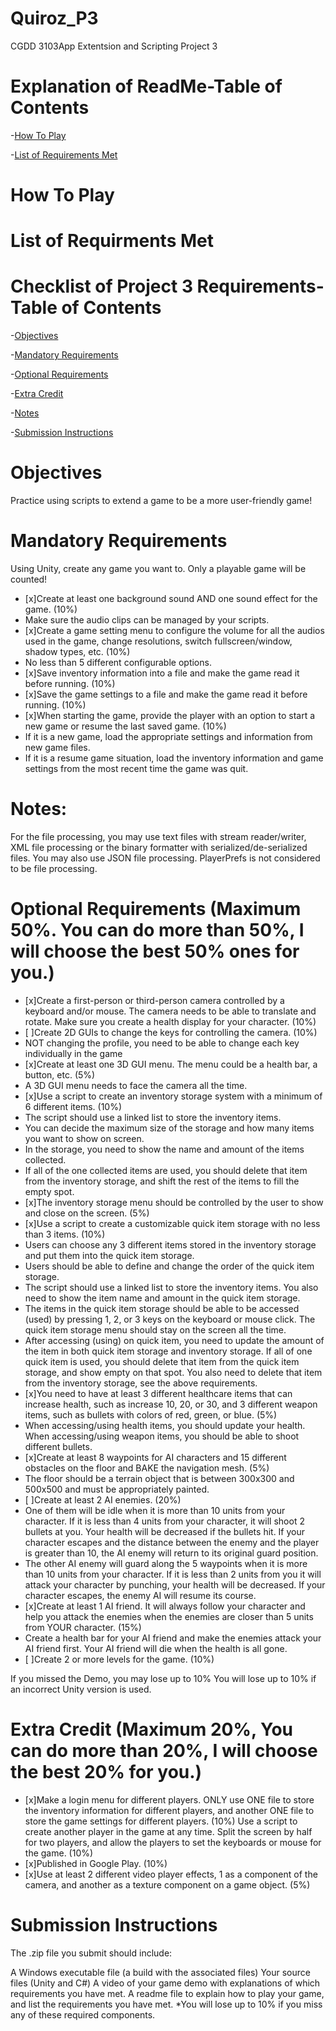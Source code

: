 # Quiroz_P3
CGDD 3103App Extentsion and Scripting Project 3

# Explanation of ReadMe-Table of Contents
-[How To Play](how-to-play)

-[List of Requirements Met](list-of-requirements-met)


# How To Play


# List of Requirments Met

# Checklist of Project 3 Requirements-Table of Contents
-[Objectives](#objectives)

-[Mandatory Requirements](mandatory-requirements)

-[Optional Requirements](optional-requirements)

-[Extra Credit](extra-credit)

-[Notes](notes)

-[Submission Instructions](submission-instructions)
 
 
# Objectives

Practice using scripts to extend a game to be a more user-friendly game!

# Mandatory Requirements

Using Unity, create any game you want to. Only a playable game will be counted!

- [x]Create at least one background sound AND one sound effect for the game. (10%)
-  Make sure the audio clips can be managed by your scripts. 
- [x]Create a game setting menu to configure the volume for all the audios used in the game, change resolutions, switch fullscreen/window, shadow types, etc. (10%)
-  No less than 5 different configurable options. 
- [x]Save inventory information into a file and make the game read it before running. (10%)
- [x]Save the game settings to a file and make the game read it before running. (10%)
- [x]When starting the game, provide the player with an option to start a new game or resume the last saved game. (10%)
-  If it is a new game, load the appropriate settings and information from new game files.
- If it is a resume game situation, load the inventory information and game settings from the most recent time the game was quit. 

# Notes:

For the file processing, you may use text files with stream reader/writer, XML file processing or the binary formatter with serialized/de-serialized files. You may also use JSON file processing.  PlayerPrefs is not considered to be file processing. 

# Optional Requirements (Maximum 50%. You can do more than 50%, I will choose the best 50% ones for you.)

- [x]Create a first-person or third-person camera controlled by a keyboard and/or mouse. The camera needs to be able to translate and rotate. Make sure you create a health display for your character. (10%)
- [ ]Create 2D GUIs to change the keys for controlling the camera. (10%)
- NOT changing the profile, you need to be able to change each key individually in the game 
- [x]Create at least one 3D GUI menu. The menu could be a health bar, a button, etc. (5%)
- A 3D GUI menu needs to face the camera all the time. 
- [x]Use a script to create an inventory storage system with a minimum of 6 different items. (10%)
- The script should use a linked list to store the inventory items.
- You can decide the maximum size of the storage and how many items you want to show on screen.
- In the storage, you need to show the name and amount of the items collected.
- If all of the one collected items are used, you should delete that item from the inventory storage, and shift the rest of the items to fill the empty spot. 
- [x]The inventory storage menu should be controlled by the user to show and close on the screen. (5%)
- [x]Use a script to create a customizable quick item storage with no less than 3 items. (10%)
- Users can choose any 3 different items stored in the inventory storage and put them into the quick item storage.
- Users should be able to define and change the order of the quick item storage.
- The script should use a linked list to store the inventory items. You also need to show the item name and amount in the quick item storage.
- The items in the quick item storage should be able to be accessed (used) by pressing 1, 2, or 3 keys on the keyboard or mouse click. The quick item storage menu should stay on the screen all the time.
- After accessing (using) on quick item, you need to update the amount of the item in both quick item storage and inventory storage. If all of one quick item is used, you should delete that item from the quick item storage, and show empty on that spot. You also need to delete that item from the inventory storage, see the above requirements. 
- [x]You need to have at least 3 different healthcare items that can increase health, such as increase 10, 20, or 30, and 3 different weapon items, such as bullets with colors of red, green, or blue. (5%)
- When accessing/using health items, you should update your health. When accessing/using weapon items, you should be able to shoot different bullets. 
- [x]Create at least 8 waypoints for AI characters and 15 different obstacles on the floor and BAKE the navigation mesh. (5%)
- The floor should be a terrain object that is between 300x300 and 500x500 and must be appropriately painted. 
- [ ]Create at least 2 AI enemies. (20%)
- One of them will be idle when it is more than 10 units from your character. If it is less than 4 units from your character, it will shoot 2 bullets at you. Your health will be decreased if the bullets hit. If your character escapes and the distance between the enemy and the player is greater than 10, the AI enemy will return to its original guard position.
- The other AI enemy will guard along the 5 waypoints when it is more than 10 units from your character. If it is less than 2 units from you it will attack your character by punching, your health will be decreased. If your character escapes, the enemy AI will resume its course.  
- [x]Create at least 1 AI friend. It will always follow your character and help you attack the enemies when the enemies are closer than 5 units from YOUR character. (15%)
- Create a health bar for your AI friend and make the enemies attack your AI friend first. Your AI friend will die when the health is all gone. 
- [ ]Create 2 or more levels for the game. (10%)

If you missed the Demo, you may lose up to 10%
You will lose up to 10% if an incorrect Unity version is used.


# Extra Credit (Maximum 20%, You can do more than 20%, I will choose the best 20% for you.)

- [x]Make a login menu for different players. ONLY use ONE file to store the inventory information for different players, and another ONE file to store the game settings for different players. (10%)
Use a script to create another player in the game at any time. Split the screen by half for two players, and allow the players to set the keyboards or mouse for the game. (10%)
- [x]Published in Google Play. (10%)
- [x]Use at least 2 different video player effects, 1 as a component of the camera, and another as a texture component on a game object.  (5%)


# Submission Instructions

The .zip file you submit should include:

  A Windows executable file (a build with the associated files)
  Your source files (Unity and C#)
  A video of your game demo with explanations of which requirements you have met.
  A readme file to explain how to play your game, and list the requirements you have met.
  *You will lose up to 10% if you miss any of these required components.
